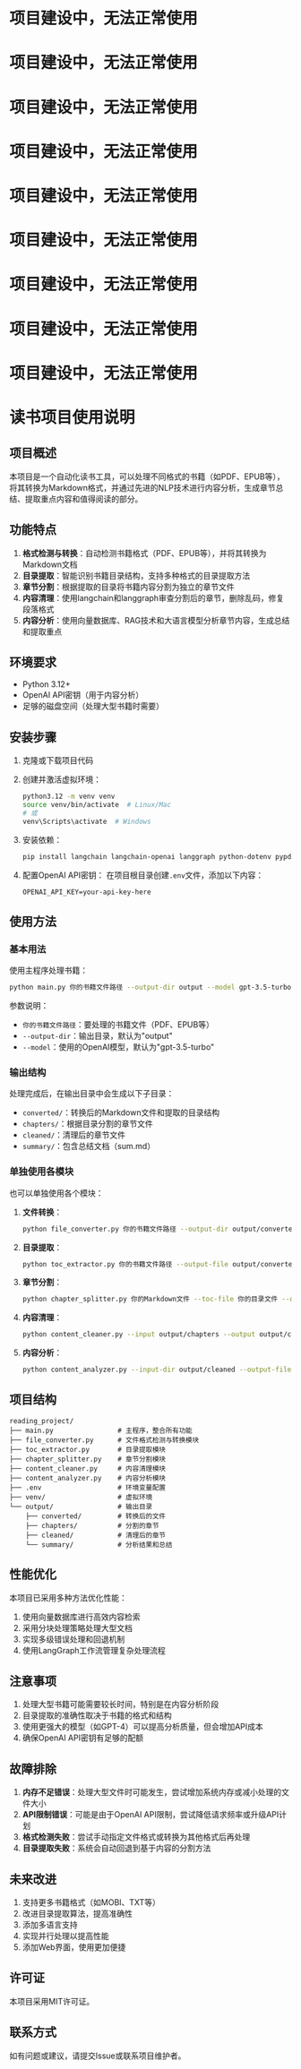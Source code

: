 # 项目建设中，无法正常使用
# 项目建设中，无法正常使用
# 项目建设中，无法正常使用
# 项目建设中，无法正常使用
# 项目建设中，无法正常使用
# 项目建设中，无法正常使用
# 项目建设中，无法正常使用
# 项目建设中，无法正常使用
# 项目建设中，无法正常使用


# 读书项目使用说明

## 项目概述

本项目是一个自动化读书工具，可以处理不同格式的书籍（如PDF、EPUB等），将其转换为Markdown格式，并通过先进的NLP技术进行内容分析，生成章节总结、提取重点内容和值得阅读的部分。

## 功能特点

1. **格式检测与转换**：自动检测书籍格式（PDF、EPUB等），并将其转换为Markdown文档
2. **目录提取**：智能识别书籍目录结构，支持多种格式的目录提取方法
3. **章节分割**：根据提取的目录将书籍内容分割为独立的章节文件
4. **内容清理**：使用langchain和langgraph审查分割后的章节，删除乱码，修复段落格式
5. **内容分析**：使用向量数据库、RAG技术和大语言模型分析章节内容，生成总结和提取重点

## 环境要求

- Python 3.12+
- OpenAI API密钥（用于内容分析）
- 足够的磁盘空间（处理大型书籍时需要）

## 安装步骤

1. 克隆或下载项目代码

2. 创建并激活虚拟环境：
   ```bash
   python3.12 -m venv venv
   source venv/bin/activate  # Linux/Mac
   # 或
   venv\Scripts\activate  # Windows
   ```

3. 安装依赖：
   ```bash
   pip install langchain langchain-openai langgraph python-dotenv pypdf ebooklib beautifulsoup4 markdown faiss-cpu sentence-transformers chromadb pdfplumber
   ```

4. 配置OpenAI API密钥：
   在项目根目录创建`.env`文件，添加以下内容：
   ```
   OPENAI_API_KEY=your-api-key-here
   ```

## 使用方法

### 基本用法

使用主程序处理书籍：

```bash
python main.py 你的书籍文件路径 --output-dir output --model gpt-3.5-turbo
```

参数说明：
- `你的书籍文件路径`：要处理的书籍文件（PDF、EPUB等）
- `--output-dir`：输出目录，默认为"output"
- `--model`：使用的OpenAI模型，默认为"gpt-3.5-turbo"

### 输出结构

处理完成后，在输出目录中会生成以下子目录：

- `converted/`：转换后的Markdown文件和提取的目录结构
- `chapters/`：根据目录分割的章节文件
- `cleaned/`：清理后的章节文件
- `summary/`：包含总结文档（sum.md）

### 单独使用各模块

也可以单独使用各个模块：

1. **文件转换**：
   ```bash
   python file_converter.py 你的书籍文件路径 --output-dir output/converted
   ```

2. **目录提取**：
   ```bash
   python toc_extractor.py 你的书籍文件路径 --output-file output/converted/toc.json
   ```

3. **章节分割**：
   ```bash
   python chapter_splitter.py 你的Markdown文件 --toc-file 你的目录文件 --output-dir output/chapters
   ```

4. **内容清理**：
   ```bash
   python content_cleaner.py --input output/chapters --output output/cleaned
   ```

5. **内容分析**：
   ```bash
   python content_analyzer.py --input-dir output/cleaned --output-file output/summary/sum.md
   ```

## 项目结构

```
reading_project/
├── main.py                # 主程序，整合所有功能
├── file_converter.py      # 文件格式检测与转换模块
├── toc_extractor.py       # 目录提取模块
├── chapter_splitter.py    # 章节分割模块
├── content_cleaner.py     # 内容清理模块
├── content_analyzer.py    # 内容分析模块
├── .env                   # 环境变量配置
├── venv/                  # 虚拟环境
└── output/                # 输出目录
    ├── converted/         # 转换后的文件
    ├── chapters/          # 分割的章节
    ├── cleaned/           # 清理后的章节
    └── summary/           # 分析结果和总结
```

## 性能优化

本项目已采用多种方法优化性能：

1. 使用向量数据库进行高效内容检索
2. 采用分块处理策略处理大型文档
3. 实现多级错误处理和回退机制
4. 使用LangGraph工作流管理复杂处理流程

## 注意事项

1. 处理大型书籍可能需要较长时间，特别是在内容分析阶段
2. 目录提取的准确性取决于书籍的格式和结构
3. 使用更强大的模型（如GPT-4）可以提高分析质量，但会增加API成本
4. 确保OpenAI API密钥有足够的配额

## 故障排除

1. **内存不足错误**：处理大型文件时可能发生，尝试增加系统内存或减小处理的文件大小
2. **API限制错误**：可能是由于OpenAI API限制，尝试降低请求频率或升级API计划
3. **格式检测失败**：尝试手动指定文件格式或转换为其他格式后再处理
4. **目录提取失败**：系统会自动回退到基于内容的分割方法

## 未来改进

1. 支持更多书籍格式（如MOBI、TXT等）
2. 改进目录提取算法，提高准确性
3. 添加多语言支持
4. 实现并行处理以提高性能
5. 添加Web界面，使用更加便捷

## 许可证

本项目采用MIT许可证。

## 联系方式

如有问题或建议，请提交Issue或联系项目维护者。
